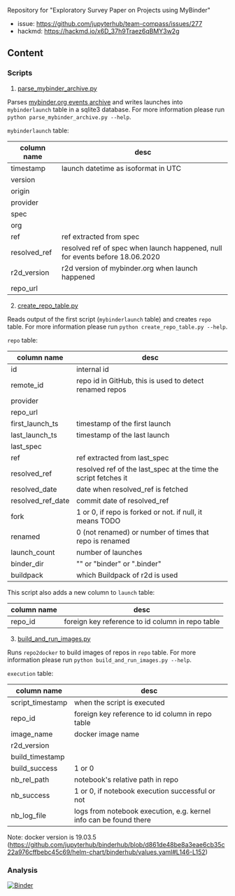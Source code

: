 Repository for "Exploratory Survey Paper on Projects using MyBinder"

- issue: https://github.com/jupyterhub/team-compass/issues/277
- hackmd: https://hackmd.io/x6D_37h9Traez6qBMY3w2g

## Content

### Scripts

1. [parse_mybinder_archive.py](scripts/parse_mybinder_archive.py)

Parses [mybinder.org events archive](https://archive.analytics.mybinder.org) 
and writes launches into `mybinderlaunch` table in a sqlite3 database. 
For more information please run `python parse_mybinder_archive.py --help`.

`mybinderlaunch` table:

column name | desc
----- | ----
timestamp | launch datetime as isoformat in UTC
version | 
origin | 
provider | 
spec | 
org | 
ref | ref extracted from spec
resolved_ref | resolved ref of spec when launch happened, null for events before 18.06.2020
r2d_version | r2d version of mybinder.org when launch happened
repo_url | 

2. [create_repo_table.py](scripts/create_repo_table.py)

Reads output of the first script (`mybinderlaunch` table) and creates `repo` table. 
For more information please run `python create_repo_table.py --help`.

`repo` table:

column name | desc
----- | ----
id | internal id
remote_id | repo id in GitHub, this is used to detect renamed repos
provider | 
repo_url | 
first_launch_ts | timestamp of the first launch
last_launch_ts | timestamp of the last launch
last_spec | 
ref | ref extracted from last_spec
resolved_ref | resolved ref of the last_spec at the time the script fetches it
resolved_date | date when resolved_ref is fetched
resolved_ref_date | commit date of resolved_ref
fork | 1 or 0, if repo is forked or not. if null, it means TODO
renamed | 0 (not renamed) or number of times that repo is renamed
launch_count | number of launches
binder_dir | "" or "binder" or ".binder"
buildpack | which Buildpack of r2d is used

This script also adds a new column to `launch` table:

column name | desc
----- | ----
repo_id | foreign key reference to id column in repo table

3. [build_and_run_images.py](scripts/build_and_run_images.py)

Runs `repo2docker` to build images of repos in `repo` table. 
For more information please run `python build_and_run_images.py --help`.

`execution` table:

column name | desc
----- | ----
script_timestamp | when the script is executed
repo_id | foreign key reference to id column in repo table
image_name | docker image name
r2d_version | 
build_timestamp | 
build_success | 1 or 0
nb_rel_path | notebook's relative path in repo
nb_success | 1 or 0, if notebook execution successful or not
nb_log_file | logs from notebook execution, e.g. kernel info can be found there

Note: docker version is 19.03.5 (https://github.com/jupyterhub/binderhub/blob/d861de48be8a3eae6cb35c22a976cffbebc45c69/helm-chart/binderhub/values.yaml#L146-L152)

### Analysis

[![Binder](https://mybinder.org/badge_logo.svg)](https://mybinder.org/v2/gh/gesiscss/binder_paper_20/master?filepath=analysis%2Frepos.ipynb)
